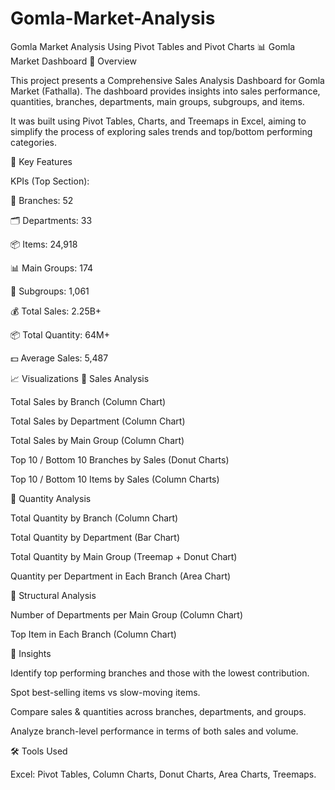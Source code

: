 # Gomla-Market-Analysis
Gomla Market Analysis Using Pivot Tables and Pivot Charts
📊 Gomla Market Dashboard
📝 Overview

This project presents a Comprehensive Sales Analysis Dashboard for Gomla Market (Fathalla).
The dashboard provides insights into sales performance, quantities, branches, departments, main groups, subgroups, and items.

It was built using Pivot Tables, Charts, and Treemaps in Excel, aiming to simplify the process of exploring sales trends and top/bottom performing categories.

🚀 Key Features

KPIs (Top Section):

🏬 Branches: 52

🗂 Departments: 33

📦 Items: 24,918

📊 Main Groups: 174

📑 Subgroups: 1,061

💰 Total Sales: 2.25B+

📦 Total Quantity: 64M+

💵 Average Sales: 5,487

📈 Visualizations
🔹 Sales Analysis

Total Sales by Branch (Column Chart)

Total Sales by Department (Column Chart)

Total Sales by Main Group (Column Chart)

Top 10 / Bottom 10 Branches by Sales (Donut Charts)

Top 10 / Bottom 10 Items by Sales (Column Charts)

🔹 Quantity Analysis

Total Quantity by Branch (Column Chart)

Total Quantity by Department (Bar Chart)

Total Quantity by Main Group (Treemap + Donut Chart)

Quantity per Department in Each Branch (Area Chart)

🔹 Structural Analysis

Number of Departments per Main Group (Column Chart)

Top Item in Each Branch (Column Chart)

📌 Insights

Identify top performing branches and those with the lowest contribution.

Spot best-selling items vs slow-moving items.

Compare sales & quantities across branches, departments, and groups.

Analyze branch-level performance in terms of both sales and volume.

🛠 Tools Used

Excel: Pivot Tables, Column Charts, Donut Charts, Area Charts, Treemaps.
